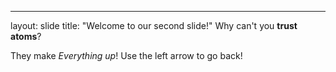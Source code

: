 ---
layout: slide
title: "Welcome to our second slide!"
Why can't you **trust atoms**?

They make *Everything up*!
Use the left arrow to go back!
